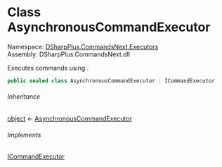 # Class AsynchronousCommandExecutor

Namespace: [DSharpPlus.CommandsNext.Executors](DSharpPlus.CommandsNext.Executors.md)  
Assembly: DSharpPlus.CommandsNext.dll

Executes commands using <xref href="System.Threading.Tasks.Task.Run(System.Func%7bSystem.Threading.Tasks.Task%7d)" data-throw-if-not-resolved="false"></xref>.

```csharp
public sealed class AsynchronousCommandExecutor : ICommandExecutor
```

###### Inheritance

[object](https://learn.microsoft.com/dotnet/api/system.object) ← 
[AsynchronousCommandExecutor](DSharpPlus.CommandsNext.Executors.AsynchronousCommandExecutor.md)

###### Implements

[ICommandExecutor](DSharpPlus.CommandsNext.Executors.ICommandExecutor.md)

